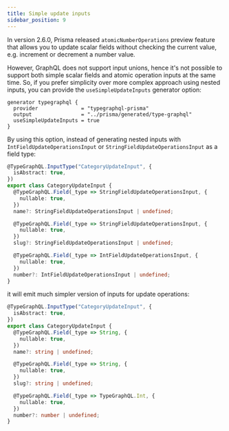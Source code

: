 ```yaml
---
title: Simple update inputs
sidebar_position: 9
---
```


In version 2.6.0, Prisma released `atomicNumberOperations` preview feature that allows you to update scalar fields without checking the current value, e.g. increment or decrement a number value.

However, GraphQL does not support input unions, hence it's not possible to support both simple scalar fields and atomic operation inputs at the same time. So, if you prefer simplicity over more complex approach using nested inputs, you can provide the `useSimpleUpdateInputs` generator option:

```prisma {4}
generator typegraphql {
  provider              = "typegraphql-prisma"
  output                = "../prisma/generated/type-graphql"
  useSimpleUpdateInputs = true
}
```

By using this option, instead of generating nested inputs with `IntFieldUpdateOperationsInput` or `StringFieldUpdateOperationsInput` as a field type:

```ts
@TypeGraphQL.InputType("CategoryUpdateInput", {
  isAbstract: true,
})
export class CategoryUpdateInput {
  @TypeGraphQL.Field(_type => StringFieldUpdateOperationsInput, {
    nullable: true,
  })
  name?: StringFieldUpdateOperationsInput | undefined;

  @TypeGraphQL.Field(_type => StringFieldUpdateOperationsInput, {
    nullable: true,
  })
  slug?: StringFieldUpdateOperationsInput | undefined;

  @TypeGraphQL.Field(_type => IntFieldUpdateOperationsInput, {
    nullable: true,
  })
  number?: IntFieldUpdateOperationsInput | undefined;
}
```

it will emit much simpler version of inputs for update operations:

```ts
@TypeGraphQL.InputType("CategoryUpdateInput", {
  isAbstract: true,
})
export class CategoryUpdateInput {
  @TypeGraphQL.Field(_type => String, {
    nullable: true,
  })
  name?: string | undefined;

  @TypeGraphQL.Field(_type => String, {
    nullable: true,
  })
  slug?: string | undefined;

  @TypeGraphQL.Field(_type => TypeGraphQL.Int, {
    nullable: true,
  })
  number?: number | undefined;
}
```
